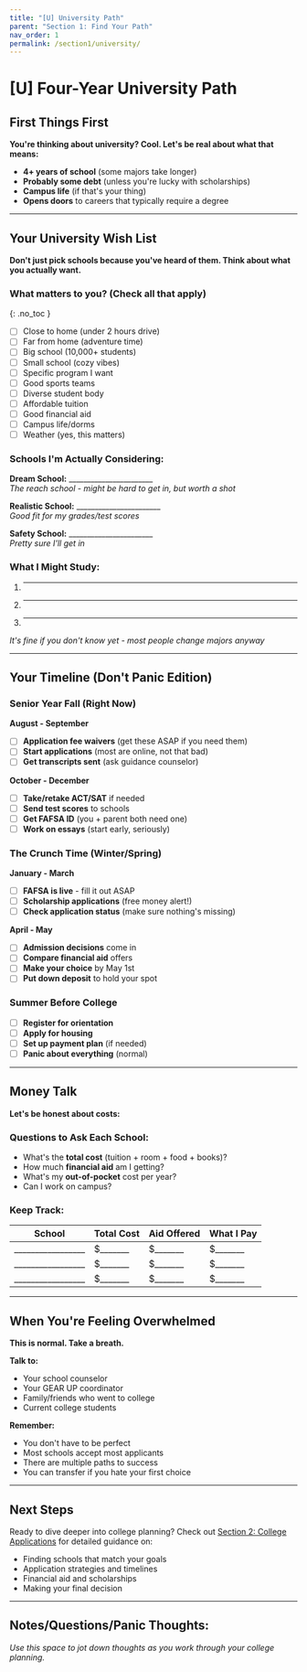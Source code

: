 ```yaml
---
title: "[U] University Path"
parent: "Section 1: Find Your Path"
nav_order: 1
permalink: /section1/university/
---
```


# [U] Four-Year University Path

## First Things First

**You're thinking about university? Cool. Let's be real about what that means:**

- **4+ years of school** (some majors take longer)
- **Probably some debt** (unless you're lucky with scholarships)
- **Campus life** (if that's your thing)
- **Opens doors** to careers that typically require a degree

---

## Your University Wish List

**Don't just pick schools because you've heard of them. Think about what you actually want.**

### What matters to you? (Check all that apply)
{: .no_toc }

- [ ] Close to home (under 2 hours drive)  
- [ ] Far from home (adventure time)  
- [ ] Big school (10,000+ students)  
- [ ] Small school (cozy vibes)  
- [ ] Specific program I want  
- [ ] Good sports teams  
- [ ] Diverse student body  
- [ ] Affordable tuition  
- [ ] Good financial aid  
- [ ] Campus life/dorms  
- [ ] Weather (yes, this matters)

### Schools I'm Actually Considering:

**Dream School:** _______________________  
*The reach school - might be hard to get in, but worth a shot*

**Realistic School:** _______________________  
*Good fit for my grades/test scores*

**Safety School:** _______________________  
*Pretty sure I'll get in*

### What I Might Study:
1. ___________________________
2. ___________________________
3. ___________________________

*It's fine if you don't know yet - most people change majors anyway*

---

## Your Timeline (Don't Panic Edition)

### **Senior Year Fall (Right Now)**
**August - September**
- [ ] **Application fee waivers** (get these ASAP if you need them)
- [ ] **Start applications** (most are online, not that bad)
- [ ] **Get transcripts sent** (ask guidance counselor)

**October - December**
- [ ] **Take/retake ACT/SAT** if needed
- [ ] **Send test scores** to schools
- [ ] **Get FAFSA ID** (you + parent both need one)
- [ ] **Work on essays** (start early, seriously)

### **The Crunch Time (Winter/Spring)**
**January - March**
- [ ] **FAFSA is live** - fill it out ASAP
- [ ] **Scholarship applications** (free money alert!)
- [ ] **Check application status** (make sure nothing's missing)

**April - May**
- [ ] **Admission decisions** come in
- [ ] **Compare financial aid** offers
- [ ] **Make your choice** by May 1st
- [ ] **Put down deposit** to hold your spot

### **Summer Before College**
- [ ] **Register for orientation**
- [ ] **Apply for housing** 
- [ ] **Set up payment plan** (if needed)
- [ ] **Panic about everything** (normal)

---

## Money Talk

**Let's be honest about costs:**

### Questions to Ask Each School:
- What's the **total cost** (tuition + room + food + books)?
- How much **financial aid** am I getting?
- What's my **out-of-pocket** cost per year?
- Can I work on campus?

### Keep Track:
| School | Total Cost | Aid Offered | What I Pay |
|---------|------------|-------------|------------|
| _________________ | $_______ | $_______ | $_______ |
| _________________ | $_______ | $_______ | $_______ |
| _________________ | $_______ | $_______ | $_______ |

---

## When You're Feeling Overwhelmed

**This is normal. Take a breath.**

**Talk to:**
- Your school counselor
- Your GEAR UP coordinator
- Family/friends who went to college
- Current college students

**Remember:**
- You don't have to be perfect
- Most schools accept most applicants
- There are multiple paths to success
- You can transfer if you hate your first choice

---

## Next Steps

Ready to dive deeper into college planning? Check out [Section 2: College Applications](../../section2/) for detailed guidance on:

- Finding schools that match your goals
- Application strategies and timelines
- Financial aid and scholarships
- Making your final decision

---

## Notes/Questions/Panic Thoughts:

*Use this space to jot down thoughts as you work through your college planning.*
